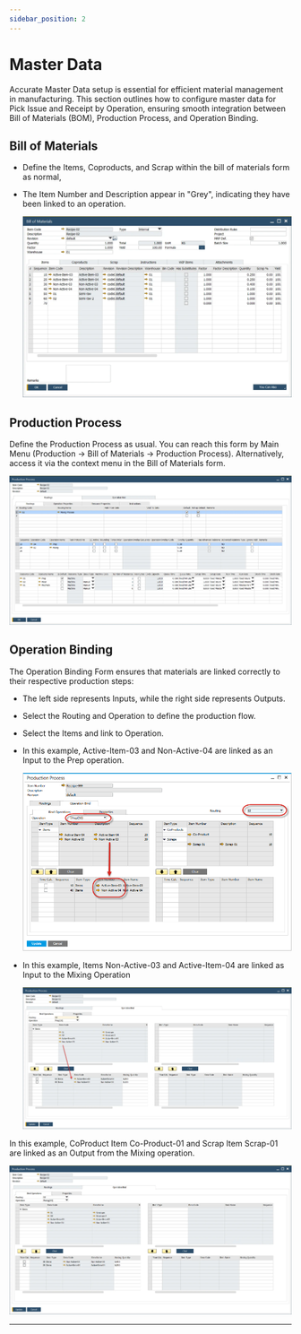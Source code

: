 ```yaml
---
sidebar_position: 2
---
```


# Master Data

Accurate Master Data setup is essential for efficient material management in manufacturing. This section outlines how to configure master data for Pick Issue and Receipt by Operation, ensuring smooth integration between Bill of Materials (BOM), Production Process, and Operation Binding.

## Bill of Materials

- Define the Items, Coproducts, and Scrap within the bill of materials form as normal,
- The Item Number and Description appear in "Grey", indicating they have been linked to an operation.

    ![Bill of Materials](./media/master-data/bill-of-materials-2.webp)

## Production Process

Define the Production Process as usual. You can reach this form by Main Menu (Production → Bill of Materials → Production Process). Alternatively, access it via the context menu in the Bill of Materials form.

![Production Process](./media/master-data/production-process-main.webp)

## Operation Binding

The Operation Binding Form ensures that materials are linked correctly to their respective production steps:

- The left side represents Inputs, while the right side represents Outputs.
- Select the Routing and Operation to define the production flow.
- Select the Items and link to Operation.
- In this example, Active-Item-03 and Non-Active-04 are linked as an Input to the Prep operation.

    ![Operation Bind](./media/master-data/operation-bind.png)

- In this example, Items Non-Active-03 and Active-Item-04 are linked as Input to the Mixing Operation

    ![Operation Bind](./media/master-data/operation-bind.webp)

In this example, CoProduct Item Co-Product-01 and Scrap Item Scrap-01 are linked as an Output from the Mixing operation.

![Operation Bind](./media/master-data/operation-bind-2.webp)

---

